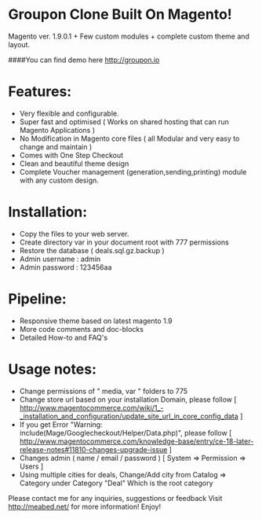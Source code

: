 Groupon Clone Built On Magento!
=========================

Magento ver. 1.9.0.1 + Few custom modules + complete custom theme and layout.

####You can find demo here  http://groupon.io

Features:
=========
- Very flexible and configurable.
- Super fast and optimised ( Works on shared hosting that can run Magento Applications )
- No Modification in Magento core files ( all Modular and very easy to change and maintain )
- Comes with One Step Checkout
- Clean and beautiful theme design
- Complete Voucher management (generation,sending,printing) module with any custom design.

Installation:
=============
- Copy the files to your web server.
- Create directory var in your document root with 777 permissions
- Restore the database ( deals.sql.gz.backup )
- Admin username : admin
- Admin password : 123456aa

Pipeline:
======
- Responsive theme based on latest magento 1.9
- More code comments and doc-blocks
- Detailed How-to and FAQ's

Usage notes:
======
- Change permissions of " media, var " folders to 775
- Change store url based on your installation Domain, please follow [ http://www.magentocommerce.com/wiki/1_-_installation_and_configuration/update_site_url_in_core_config_data ]
- If you get Error "Warning: include(Mage/Googlecheckout/Helper/Data.php)", please follow [ http://www.magentocommerce.com/knowledge-base/entry/ce-18-later-release-notes#11810-changes-upgrade-issue ]
- Changes admin ( name / email / password ) [ System => Permission => Users ]
- Using multiple cities for deals, Change/Add city from Catalog => Category under Category "Deal" Which is the root category

Please contact me for any inquiries, suggestions or feedback
Visit <http://meabed.net/> for more information! Enjoy!
